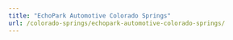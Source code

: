 ```yaml
---
title: "EchoPark Automotive Colorado Springs"
url: /colorado-springs/echopark-automotive-colorado-springs/
---
```

